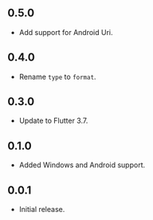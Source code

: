 ## 0.5.0

- Add support for Android Uri.

## 0.4.0

- Rename `type` to `format`.

## 0.3.0

- Update to Flutter 3.7.

## 0.1.0

- Added Windows and Android support.

## 0.0.1

- Initial release.
